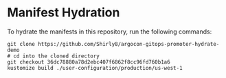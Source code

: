 # Manifest Hydration

To hydrate the manifests in this repository, run the following commands:

```shell
git clone https://github.com/Shirly8/argocon-gitops-promoter-hydrate-demo
# cd into the cloned directory
git checkout 36dc78880a78d2ebc407f6862f8cc96fd760b1a6
kustomize build ./user-configuration/production/us-west-1
```
